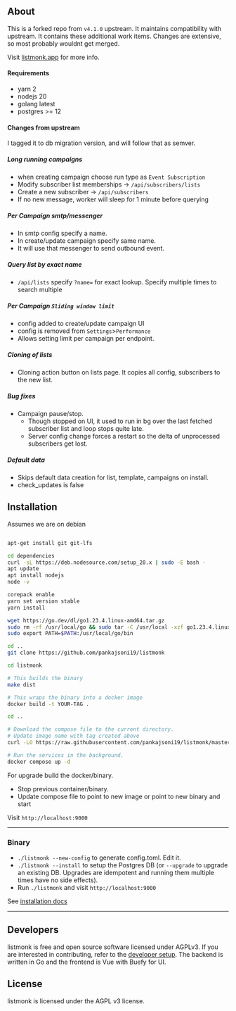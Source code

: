 ## About

This is a forked repo from `v4.1.0` upstream. It maintains compatibility with upstream. It contains these additional work items. Changes are extensive, so most probably wouldnt get merged.

Visit [listmonk.app](https://listmonk.app) for more info.

#### Requirements

* yarn 2
* nodejs 20
* golang latest
* postgres >= 12

#### Changes from upstream

I tagged it to db migration version, and will follow that as semver.

##### Long running campaigns
* when creating campaign choose run type as `Event Subscription`
* Modify subscriber list memberships -> `/api/subscribers/lists`
* Create a new subscriber -> `/api/subscribers`
* If no new message, worker will sleep for 1 minute before querying

##### Per Campaign smtp/messenger

* In smtp config specify a name.
* In create/update campaign specify same name. 
* It will use that messenger to send outbound event.

##### Query list by exact name

* `/api/lists` specify `?name=` for exact lookup. Specify multiple times to search multiple

##### Per Campaign `Sliding window limit`

* config added to create/update campaign UI
* config is removed from `Settings`>`Performance`
* Allows setting limit per campaign per endpoint.

##### Cloning of lists

* Cloning action button on lists page. It copies all config, subscribers to the new list.

##### Bug fixes

* Campaign pause/stop. 
	* Though stopped on UI, it used to run in bg over the last fetched subscriber list and loop stops quite late.
	* Server config change forces a restart so the delta of unprocessed subscribers get lost.

##### Default data

* Skips default data creation for list, template, campaigns on install.
* check_updates is false

## Installation

Assumes we are on debian

```bash

apt-get install git git-lfs

cd dependencies
curl -sL https://deb.nodesource.com/setup_20.x | sudo -E bash -
apt update
apt install nodejs
node -v

corepack enable
yarn set version stable
yarn install

wget https://go.dev/dl/go1.23.4.linux-amd64.tar.gz
sudo rm -rf /usr/local/go && sudo tar -C /usr/local -xzf go1.23.4.linux-amd64.tar.gz
sudo export PATH=$PATH:/usr/local/go/bin

cd ..
git clone https://github.com/pankajsoni19/listmonk

cd listmonk

# This builds the binary
make dist

# This wraps the binary into a docker image
docker build -t YOUR-TAG .

cd ..

# Download the compose file to the current directory.
# Update image name with tag created above
curl -LO https://raw.githubusercontent.com/pankajsoni19/listmonk/master/docker-compose.yml

# Run the services in the background.
docker compose up -d
```

For upgrade build the docker/binary. 

* Stop previous container/binary.
* Update compose file to point to new image or point to new binary and start

Visit `http://localhost:9000`

__________________

### Binary
- `./listmonk --new-config` to generate config.toml. Edit it.
- `./listmonk --install` to setup the Postgres DB (or `--upgrade` to upgrade an existing DB. Upgrades are idempotent and running them multiple times have no side effects).
- Run `./listmonk` and visit `http://localhost:9000`

See [installation docs](https://listmonk.app/docs/installation)
__________________


## Developers
listmonk is free and open source software licensed under AGPLv3. If you are interested in contributing, refer to the [developer setup](https://listmonk.app/docs/developer-setup). The backend is written in Go and the frontend is Vue with Buefy for UI. 


## License
listmonk is licensed under the AGPL v3 license.

